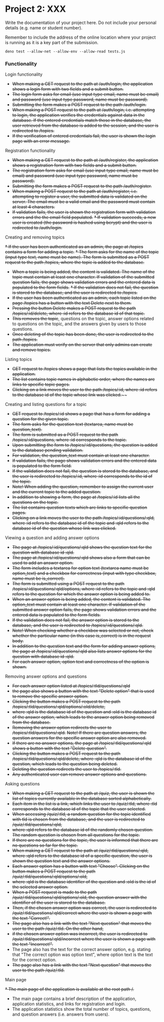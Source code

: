 # Project 2: XXX

Write the documentation of your project here. Do not include your personal
details (e.g. name or student number).

Remember to include the address of the online location where your project is
running as it is a key part of the submission.

`deno test --allow-net --allow-env --allow-read tests.js`


### Functionality

Login functionality

* ~~When making a GET request to the path at /auth/login, the application shows a login form with two fields and a submit button.~~ 
* ~~The login form asks for email (use input type email, name must be email) and password (use input type password, name must be password).~~ 
* ~~Submitting the form makes a POST request to the path /auth/login.~~
* ~~When making a POST request to the path at /auth/login, i.e. attempting to login, the application verifies the credentials against data in the database. If the entered credentials match those in the database, the user retrieved from the database is added to the session, and the user is redirected to /topics.~~
* ~~If the verification of entered credentials fail, the user is shown the login page with an error message.~~

Registration functionality

* ~~When making a GET request to the path at /auth/register, the application shows a registration form with two fields and a submit button.~~
* ~~The registration form asks for email (use input type email, name must be email) and password (use input type password, name must be password).~~
* ~~Submitting the form makes a POST request to the path /auth/register.~~
* ~~When making a POST request to the path at /auth/register, i.e. attempting to register a user, the submitted data is validated on the server. The email must be a valid email and the password must contain at least 4 characters.~~ 
* ~~If validation fails, the user is shown the registration form with validation errors and the the email field populated.~~ 
~~* If validation succeeds, a new user is created (the password is hashed using bcrypt) and the user is redirected to /auth/login.~~

Creating and removing topics

~~* If the user has been authenticated as an admin, the page at /topics contains a form for adding a topic.~~
~~* The form asks for the name of the topic (input type text, name must be name). The form is submitted as a POST request to the path /topics, where the topic is added to the database.~~
* ~~When a topic is being added, the content is validated. The name of the topic must contain at least one character. If validation of the submitted question fails, the page shows validation errors and the entered data is populated to the form fields.~~
~~* If the validation does not fail, the question is stored to the database, and the user is redirected to /topics.~~
* ~~If the user has been authenticated as an admin, each topic listed on the page /topics has a button with the text Delete next to them.~~ 
* ~~Pressing the button Delete makes a POST request to the path /topics/:id/delete, where :id refers to the database id of that topic.~~ 
* ~~This removes the topic~~, questions on the topic, answer options related to questions on the topic, and the answers given by users to those questions. 
* ~~Once deleting of the topic has been done, the user is redirected to the path /topics.~~
* ~~The application must verify on the server that only admins can create and remove topics.~~

Listing topics

* ~~GET request to /topics shows a page that lists the topics available in the application.~~
* ~~The list contains topic names in alphabetic order, where the names are links to specific topic pages.~~
* ~~Clicking on a link moves the user to the path /topics/:id, where :id refers to the database id of the topic whose link was clicked.~~~~

Creating and listing questions for a topic

* ~~GET request to /topics/:id shows a page that has a form for adding a question for the given topic.~~
* ~~The form asks for the question text (textarea, name must be question_text).~~ 
* ~~The form is submitted as a POST request to the path /topics/:id/questions, where :id corresponds to the topic.~~
* ~~Upon submitting the form to /topics/:id/questions, the question is added to the database pending validation.~~
* ~~For validation, the question_text must contain at least one character.~~ 
* ~~If validation fails, the page shows validation errors and the entered data is populated to the form field.~~
* ~~If the validation does not fail, the question is stored to the database, and the user is redirected to /topics/:id, where :id corresponds to the id of the topic.~~
* ~~Note! When adding the question, remember to assign the current user and the current topic to the added question.~~
* ~~In addition to showing a form, the page at /topics/:id lists all the questions on the topic.~~ 
* ~~The list contains question texts which are links to specific question pages.~~ 
* ~~Clicking on a link moves the user to the path /topics/:id/questions/:qId, where :id refers to the database id of the topic and :qId refers to the database id of the question whose link was clicked.~~

Viewing a question and adding answer options

* ~~The page at /topics/:id/questions/:qId shows the question text for the question with database id :qId.~~
* ~~The page at /topics/:id/questions/:qId shows also a form that can be used to add an answer option.~~
* ~~The form includes a textarea for option text (textarea name must be option_text) and a checkbox for correctness (input with type checkbox, name must be is_correct).~~
* ~~The form is submitted using a POST request to the path /topics/:id/questions/:qId/options, where :id refers to the topic and :qId refers to the question for which the answer option is being added to.~~
* ~~When an answer option is being added, the content is validated. The option_text must contain at least one character. If validation of the submitted answer option fails, the page shows validation errors and the entered data is populated to the form fields.~~
* ~~If the validation does not fail, the answer option is stored to the database, and the user is redirected to /topics/:id/questions/:qId.~~
* ~~Note! When checking whether a checkbox was selected or not, check whether the particular name (in this case is_correct) is in the request body.~~
* ~~In addition to the question text and the form for adding answer options, the page at /topics/:id/questions/:qId also lists answer options for the question with database id :qId.~~
* ~~For each answer option, option text and correctness of the option is shown.~~

Removing answer options and questions

* ~~For each answer option listed at /topics/:tId/questions/:qId~~
* ~~the page also shows a button with the text "Delete option" that is used to remove the specific answer option.~~
* ~~Clicking the button makes a POST request to the path /topics/:tId/questions/:qId/options/:oId/delete,~~ 
* ~~where :qId is the database id of the question and :oId is the database id of the answer option, which leads to the answer option being removed from the database.~~ 
* ~~Removing the answer option redirects the user to /topics/:tId/questions/:qId.~~ ~~Note! If there are question answers, the question answers for the specific answer option are also removed.~~
* ~~If there are no answer options, the page at /topics/:tId/questions/:qId shows a button with the text "Delete question".~~ 
* ~~Clicking the button makes a POST request to the path /topics/:tId/questions/:qId/delete, where :qId is the database id of the question, which leads to the question being deleted.~~ 
* ~~Deleting the question redirects the user to /topics/:tId.~~
* ~~Any authenticated user can remove answer options and questions.~~

Asking questions

* ~~When making a GET request to the path at /quiz, the user is shown the list of topics currently available in the database sorted alphabetically.~~ 
* ~~Each item in the list is a link, which links the user to /quiz/:tId, where :tId corresponds to the database id of the topic that the user selected.~~
* ~~When accessing /quiz/:tId, a random question for the topic identified with tId is chosen from the database, and the user is redirected to /quiz/:tId/questions/:qId,~~
* ~~where :qId refers to the database id of the randomly chosen question. The random question is chosen from all questions for the topic.~~
* ~~If there are no questions for the topic, the user is informed that there are no questions so far for the topic.~~
* ~~When making a GET request to the path at /quiz/:tId/questions/:qId, where :qId refers to the database id of a specific question, the user is shown the question text and the answer options.~~
* ~~Each answer option has a button with text "Choose". Clicking on the button makes a POST request to the path /quiz/:tId/questions/:qId/options/:oId,~~
* ~~where :qId is the database identifier of the question and :oId is the id of the selected answer option.~~
* ~~When a POST request is made to the path /quiz/:tId/questions/:qId/options/:oId, the question answer with the identifier of the user is stored to the database.~~
* ~~Then, if the chosen answer option was correct, the user is redirected to /quiz/:tId/questions/:qId/correct where the user is shown a page with the text "Correct!".~~
* ~~The page also has a link with the text "Next question" that moves the user to the path /quiz/:tId. On the other hand,~~
* ~~if the chosen answer option was incorrect, the user is redirected to /quiz/:tId/questions/:qId/incorrect where the user is shown a page with the text "Incorrect!".~~
* The page also has the text for the correct answer option, e.g. stating that "The correct option was option text", where option text is the text for the correct option.
* ~~The page also has a link with the text "Next question" that moves the user to the path /quiz/:tId.~~


Main page

~~* The main page of the application is available at the root path /.~~
* The main page contains a brief description of the application, application statistics, and links for registration and login.
* The application statistics show the total number of topics, questions, and question answers (i.e. answers from users).


